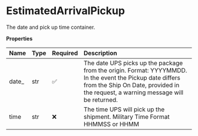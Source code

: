 # EstimatedArrivalPickup

The date and pick up time container.

**Properties**

| Name   | Type | Required | Description                                                                                                                                                                                   |
| :----- | :--- | :------- | :-------------------------------------------------------------------------------------------------------------------------------------------------------------------------------------------- |
| date\_ | str  | ✅       | The date UPS picks up the package from the origin. Format: YYYYMMDD. In the event the Pickup date differs from the Ship On Date, provided in the request, a warning message will be returned. |
| time   | str  | ❌       | The time UPS will pick up the shipment. Military Time Format HHMMSS or HHMM                                                                                                                   |

<!-- This file was generated by liblab | https://liblab.com/ -->

